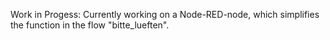 Work in Progess: Currently working on a Node-RED-node, which simplifies the function in the flow "bitte_lueften".
